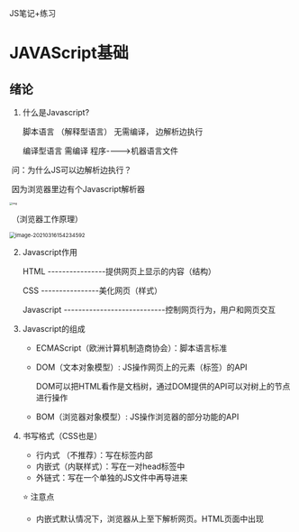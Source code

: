 JS笔记+练习

# JAVAScript基础



## 绪论

1. 什么是Javascript?

   脚本语言 （解释型语言）    无需编译，    边解析边执行

   编译型语言                             需编译            程序---->机器语言文件

​    问：为什么JS可以边解析边执行？

​		    因为浏览器里边有个Javascript解析器

<img src="https://upload-images.jianshu.io/upload_images/647982-d3210a42382f4b74.png?imageMogr2/auto-orient/strip|imageView2/2/w/846/format/webp" alt="img" style="zoom: 33%;" />

​                                                                            （浏览器工作原理）

<img src="C:\Users\malan\AppData\Roaming\Typora\typora-user-images\image-20210316154234592.png" alt="image-20210316154234592" style="zoom:67%;" />

2. Javascript作用

   HTML  ----------------提供网页上显示的内容（结构）

   CSS      ----------------美化网页（样式）

   Javascript  ----------------------------控制网页行为，用户和网页交互

   

3. Javascript的组成

   - ECMAScript（欧洲计算机制造商协会）：脚本语言标准

   - DOM（文本对象模型）: JS操作网页上的元素（标签）的API

     DOM可以把HTML看作是文档树，通过DOM提供的API可以对树上的节点进行操作

   - BOM（浏览器对象模型）:  JS操作浏览器的部分功能的API

     

4. 书写格式（CSS也是）

   - 行内式   （不推荐）：写在标签内部
   - 内嵌式（内联样式）：写在一对head标签中
   - 外链式：写在一个单独的JS文件中再导进来

   ⭐  注意点

   - 内嵌式默认情况下，浏览器从上至下解析网页。HTML页面中出现<script>标签后，就会让页面暂停等待脚本的解析和执行。无论当前脚本是内嵌式还是外链式，页面的下载和渲染都必须停下来等等脚本的执行完成才能继续。
   - 如果将JS代码写到head标签中，并需要通过js代码操作页面上的元素，那么就不能直接书写js代码，否则无效
     - 解决1：必须加上window.onload = function( )  {操作界面元素的JS}
     - window.onload：等到界面上所有的内容都加载完毕再执行{ }中的代码
     - 解决2：可以将JS代码写到body结束标签的前面

   - 外链式导入.js文件，并且需要在.js文件中操作界面上的元素。

     那么，如果是在head标签中导入的，必须在.js文件中加上window.onload；如果是在body结束标签前面导入的，则不用添加。

   - 如果需要在一对script标签中编写JS代码，那么就不能同时通过script标签再导入其他的.js文件，否则书写的JS代码无效。

     

5. JS常见输出方式：

   - 通过弹窗的形式输出

     `alert("hello,world");`

     `confirm("hello,world");`

     `prompt("hello,world");`

     

   - 通过网页内容区域的形式输出

     `document.write();`

   - 通过开发者工具控制台的形式输出

     `console.log();`

     `console.warn();`

     `console.error();`

     

   ⭐ 注意：**JS是严格区分大小写的。**

   如果输出的内容不是数字，那么就必须通过单引号或者双引号括起来

   不加分号的话，浏览器自动添加，会消耗一定性能，并且有可能会添加错误

   

## JS常量和变量

#### 常量

- 整型常量

- 实型常量：小数
- 字符串常量：单引号或双引号括起来的，”abc"   'a'
- 布尔常量: true   false
- 自定义常量（**ES6新增**）  const  常量名称 = 常量取值；

注意：无论单引号或者双引号括起来了多少个字符，在JS中都是字符串常量



#### **变量**

1. 变量的定义：  var  变量名称；

   ⭐ 注意：JS中，定义变量不需要通过数据类型指定变量的类型

​      **即，值决定类型。**

2. JS中变量如果没有初始化，里面存储的是undefined

   

⭐  注意点：

- JS中变量之间是可以互相赋值的

- 若定义了同名的变量，后定义的会覆盖先定义的

- ES6之前，可以先使用变量，再定义。因为会发生预解析（预处理）

  预解析：将当前JS代码中所有<u>变量的定义</u>和<u>函数定义</u>放在所有代码的最前面

```
var num = 123;
预解析：
var num;
console.log(num);    //undefined
num = 123;
```



## 关键字和标识符

#### 关键字

严格区分大小写.

在JS中所有的关键字都是小写的。

|  关键字  |         |            |        |         |
| :------: | ------- | ---------- | ------ | ------- |
|  break   | do      | instanceof | typeof | case    |
|   else   | new     | var        | catch  | finally |
|  while   | default | if         | throw  | delete  |
|    in    | try     | function   | this   | with    |
| debugger | false   | true       | null   |         |

#### 保留字

| 保留字    |         |           |            |
| --------- | ------- | --------- | ---------- |
| class     | enum    | extends   | super      |
| const     | export  | import    | implements |
| let       | private | public    | yield      |
| interface | package | protected | static     |

#### 标识符

程序员在程序中自己起的名称，eg: 变量名、函数名

标识符命名规则：

- 只能由英文字母、数字、下划线、$ 组成。不能以数字开头

- 严格区分大小写

- 不可以使用关键字、保留字

- 变量的命名遵守**驼峰命名法**，首字母小写，第二个单词的首字母大写。

- JS底层保存标识符时实际上采用的时Unicode编码，所以，所有的utf-8中含有的内容都可以作为标识符

  eg:     haha_test     //是合法的标识符



## 数据类型

#### 数据

静态数据：永久性数据，存储在硬盘中

动态数据：程序运行时动态产生的临时数据，存储在内存中（访问速度快）

相互转换：从硬盘加载到内存



#### 数据类型

6种数据类型：

- Number数值
- String字符串
- Boolean布尔                ------前五个：基本数据类型
- Undefined未定义
- Null空值
- Object对象                    ------引用数据类型



**注意：**

⭐ Number注意点

由于内存的限制，ECMAScript并不能保存世界上所有的数值

```
console.log(Number.MAX_VALUE);  // 最大值：1.7976931348623157e+308
console.log(Number.MIN_VALUE);  // 最小值：5e-324
console.log(Number.MAX_VALUE + Number.MAX_VALUE); // Infinity  无穷大
console.log(typeof -Infinity); // number   无穷小
NaN 非法数字（Not A Number）
```

JS中整数的运算可以保证精确的结果，浮点数的运算可能得到一个不精确的结果。



⭐ Boolean注意点

虽然Boolean 类型的字面值只有两个，但 ECMAScript 中所有类型的值都有与这两个 Boolean 值等价的值

- 任何非零数值都是true, 包括正负无穷大, 只有0和NaN是false

- 任何非空字符串都是true, 只有空字符串是false

- 任何对象都是true, 只有null和undefined是false

  

⭐Null   &   Undefined注意点

（1）undefined是Undefined类型的字面量

- 前者undefined和10, "abc"一样是一个常量

- 后者Undefined和Number,Boolean一样是一个数据类型

- 需要注意的是typeof对没有初始化和没有声明的变量都会返回undefined。
- Undefined类型只有一种值就是undefined

（2）Null类型只有一个值：null

​          `typeof(null)      //Object`

- undefined值实际上是由null值衍生出来的，所以如果比较undefined和null是否相等，会返回true

  ```
  console.log(null == undefined);    //true
  console.log(null === undefined)    //false
  ```

  

#### 查看数据类型

typeof   数据

**typeof操作符会将结果以字符串的形式返回**



#### 数据类型转换

1. **转换为字符串类型**

   - Number类型、Boolean类型 ---------->变量名称 . toString()

   - 变量 or 常量、null 、undefined    --------> . String()

   - 变量 or 常量    +  “ ”   or  ' '   （原理：同String()函数）

     ⭐ 注意：

     ☆  数值类型的toString()，可携带一个参数，输出对应进制的值。 eg: num.toString(8);   //8进制

     ☆  变量名称 . toString()是对拷贝的数据进行转换，所以不会影响原有数据

     ☆  常量不能直接调用toString方法，因为常量是不能改变的

     ☆   谷歌浏览器中，Number类型是蓝色的，String类型是灰色的

     ☆    String(变量 or 常量)   //因为是根据传入的值重新生成新的值，不是改变原有数据

     

2. **转换为数值类型**

   - Number（变量  or 常量）
   - 正负运算符：+、-   (注： -  会修改数据的正负性)
   - parseInt()    //只提取整数              parseFloat()   //可提取小数



​		（1）String---->Number：

​					☆  若字符串中都是数值，正常转换

​					☆  若字符串为 <u>空串</u> 或者 <u>全是空格的字符串</u>   ----->0

​					☆  若字符串含非数值  ------>NaN

​		（2）Boolean---->Number：

​						true  --->  1           false ---->  0

​		（3）**null---->Number： 0**

​		（4） **undefined---->Number：  NaN**

```
//对于非Number类型的值,会将先转换为Number，然后再运算
var str2 = "123abc";
res = +str2;
console.log(res); // NaN, 所以内部不是调用parseInt, 而是Number()函数
```

⭐ parseInt 注意点

- 从第一位有效数字开始, 直到遇到无效数字

- 如果第一位不是有效数字, 什么都提取不到, 会返回NaN

- 第一个参数是要转换的字符串，第二个参数是要转换的进制

  `parseInt("")  // 0`     

⭐ parseFloat 注意点

- 会解析第一个，遇到第二个，或者非数字结束
- 如果第一位不是有效数字, 什么都提取不到
- <u>不支持第二个参数，只能解析10进制数</u>
- 如果解析的内容里只有整数，解析成整数

对非String使用parseInt()或parseFloat(), 会先将其转换为String然后在操作

```
var str1 = true;
console.log(parseInt(str1));   //相当于parseInt("true")
```



## 运算符

运算符的优先级，结合性：从左往右，先乘除后加减，有括号的选算括号里面的。

#### 算术运算符   + - * / %

- 任何非数值类型的数据会被自动转换成数值类型后，再做加法
- 任何数据+NaN   ----->NaN
- 任何数据+字符串   数据会先转换成字符串后，再运算
- 任何数据 - / * % 字符串，会先把字符串转换成数值类型，再运算
- JavaScript中整数除以整数结果是小数

取余运算注意点：

- m % n = 余数

- 若m > n，正常取余；m < n，结果为m

- n = 0，结果为NaN

- 取余结果的正负性取决于m，不是n

  

#### 赋值运算符   =、/=、*=、%=、+=、-=

赋值运算符的优先级 < 算术运算符

结合性：从右至左

赋值运算符左边只能放变量，不能放常量



#### 关系(比较)运算符 

⭐ 注意点

- **关系运算符都是左结合性**，不能判断区间

- 对于非数值类型的数据，会先转换成数值类型，再进行判断

  ★ **特殊情况：console.log(null == 0);    //false**

- 任何数据和NaN比较------>false

- 若参与比较的都是字符串类型，则不会转换成数值类型比较，而是直接比较Unicode编码

- null、undefined、NaN比较：

  ```
  console.log(null == 0);    //false
  console.log(undefined == 0);  //false
  console.log(null == undefined);  //true
  ```

  可以通过isNaN( )函数判断一个值是否是NaN。

- == 、!=：判断值是否相等，会进行数据类型转换

  ===、!==：判断值和类型是否同时相等，不会进行数据转换

  

#### 逻辑运算符    ！、 &&、||

- 对于非Boolean类型的数据，会先转为Boolean类型，再参与运算

- 逻辑与   &&     ---->**短路：一假为假**

  格式：条件A  &&  条件B

  若A不成立，返回A；若A成立，无论B成立与否，都返回B

- 逻辑或   ||      ---->**短路：一真为真**

  格式： 条件A  || 条件B

  若A成立，返回A；若A不成立，无论B成立与否，都返回B



★ 逗号运算符

在JS中，一般用于简化代码             结合性：左结合性

逗号运算符的结果是最后一个表达式的结果。

利用逗号运算符可以同时定义多个变量，同时给多个变量赋值



★ 三目（条件）运算符

格式：  条件表达式 ？ 结果A： 结果B；



## 流程控制

流程控制：顺序结构、选择结构、循环结构

#### 选择结构

```
if(条件表达式){
	语句块；
}
```

在JS中代码块不可以用于控制变量的作用域

⭐ 注意点

- 对于非Boolean类型的数据，先转换为Boolean类型再判断

- 对于==、===判断，将常量写在前面（避免因粗心发生赋值现象）

- if / else if / else后面的大括号可省略，控制最近的一条语句，else if / else自动与最近的没有被使用的if匹配

- 在JS中，分号也是一条语句（空语句）

  

**switch**

```
switch(条件表达式/常量/变量){
	case 表达式/常量/变量:
		语句1; 
	    break;
	...
	default:
	    语句n+1;
		break;
}
```

⭐ 注意点

- case 判断的是===，不是==

- default不一定要写在最后，也可以省略

- 对区间判断，常用if；对几个固定的值判断，常用switch

  

#### 循环结构

**while**

```
while(条件表达式){
	语句;
}
```

**do while**

```
do{
	语句;
}while(条件);
```

⭐ 注意点

- 和if一样，非Boolean类型的值，会先转为Boolean类型再判断
- 和if 一样，while后只有一条语句，可省略大括号，不能在（）后面写分号；
- 若循环体的代码需要先执行一次，则使用do while循环

**for**

```
for(初始化表达式; 循环条件表达式; 循环后增量表达式){
		语句;
}
```

⭐ 注意点

- for( )里边的表达式可以不写。即for( ; ; )   ===while(1)

- while()   //while循环不能省略条件表达式

  <img src="file://C:/Users/malan/AppData/Roaming/Typora/typora-user-images/image-20210316110727033.png?lastModify=1615964277" alt="image-20210316110727033" style="zoom: 33%;" />



**三大跳转**

- return ---->立即结束所在函数
- break ---->立即跳出所在switch或循环语句，离开作用范围无意义
- continue  ---->立即跳出所在循环语句，离开作用范围无意义



#### 循环嵌套练习题

循环嵌套的规律：外循环控制行数，内循环控制列数

1、在界面中打印倒直角三角形

⭐ 注意点：**尖尖朝下**，只需修改**内循环的初始化表达式**为**外循环初始化表达式的变量**即可。



2、在界面中打印正直角三角形

⭐ 注意点：**尖尖朝上**，只需修改**内循环的条件表达式**为**外循环初始化表达式的变量**即可。





#### 变量作用域

































































































